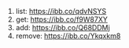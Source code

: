 1. list: https://ibb.co/qdvNSYS
2. get: https://ibb.co/f9W87XY
3. add: https://ibb.co/Q68DDMj
4. remove: https://ibb.co/Ykqxkm8
